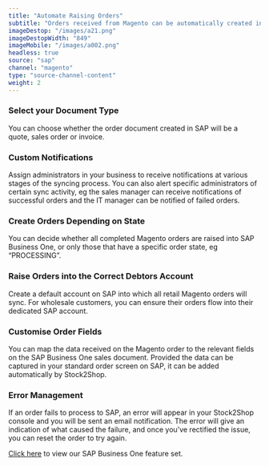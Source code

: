 ```yaml
---
title: "Automate Raising Orders"
subtitle: "Orders received from Magento can be automatically created in SAP Business One."
imageDestop: "/images/a21.png"
imageDestopWidth: "849"
imageMobile: "/images/a002.png"
headless: true
source: "sap"
channel: "magento"
type: "source-channel-content"
weight: 2
---
```


### Select your Document Type
You can choose whether the order document created in SAP will be a quote, sales order or invoice.

### Custom Notifications
Assign administrators in your business to receive notifications at various stages of the syncing process. You can also alert specific administrators of certain sync activity, eg the sales manager can receive notifications of successful orders and the IT manager can be notified of failed orders.

### Create Orders Depending on State
You can decide whether all completed Magento orders are raised into SAP Business One, or only those that have a specific order state, eg “PROCESSING”.

### Raise Orders into the Correct Debtors Account
Create a default account on SAP into which all retail Magento orders will sync. For wholesale customers, you can ensure their orders flow into their dedicated SAP account.

### Customise Order Fields
You can map the data received on the Magento order to the relevant fields on the SAP Business One sales document. Provided the data can be captured in your standard order screen on SAP, it can be added automatically by Stock2Shop.

### Error Management
If an order fails to process to SAP, an error will appear in your Stock2Shop console and you will be sent an email notification. The error will give an indication of what caused the failure, and once you’ve rectified the issue, you can reset the order to try again.

[Click here](/help/features/sap-business-one/ "SAP Business One Features") to view our SAP Business One feature set.